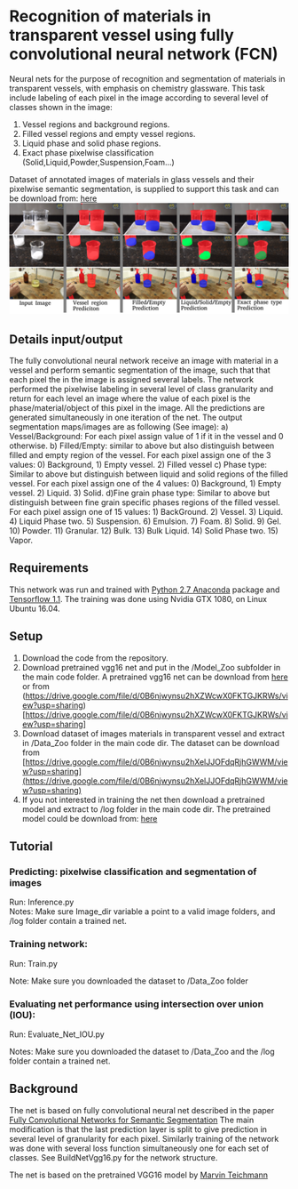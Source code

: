 # Recognition of materials in transparent vessel using fully convolutional neural network (FCN)
 
Neural nets for the purpose of recognition and segmentation of materials in transparent vessels, with emphasis on chemistry glassware. This task include labeling of each pixel in the image according to several level of classes shown in the image:
1) Vessel regions and background regions. 
2) Filled vessel regions and empty vessel regions.
3) Liquid phase and solid phase regions.
4) Exact phase pixelwise classification (Solid,Liquid,Powder,Suspension,Foam…)

Dataset of annotated images of materials in glass vessels and their pixelwise semantic segmentation,  is supplied to support this task and can be download from: [here](https://drive.google.com/file/d/0B6njwynsu2hXelJJOFdqRjhGWWM/view?usp=sharing)
![](/Image.png)

## Details input/output
The fully convolutional neural network receive an image with material in a vessel and perform semantic segmentation of the image, such that that each pixel the in the image is assigned several labels. The network performed the pixelwise labeling in several level of class granularity and return for each level an image where the value of each pixel is the phase/material/object of this pixel in the image. All the predictions are generated simultaneously in one iteration of the net.
The output segmentation maps/images are as following (See image): 
a) Vessel/Background: For each pixel assign value of 1 if it in the vessel and 0 otherwise.
b) Filled/Empty: similar to above but also distinguish between filled and empty region of the vessel. For each pixel assign one of the 3 values: 0) Background, 1) Empty vessel. 2) Filled vessel
c) Phase type: Similar to above but distinguish between liquid and solid regions of the filled vessel.   For each pixel assign one of the 4 values: 0) Background, 1) Empty vessel. 2) Liquid. 3) Solid.
d)Fine grain phase type: Similar to above but distinguish between fine  grain specific phases regions of the filled vessel. For each pixel assign one of 15 values: 1) BackGround. 2) Vessel. 3) Liquid. 4) Liquid Phase two. 5) Suspension. 6) Emulsion. 7) Foam. 8) Solid. 9) Gel. 10) Powder. 11) Granular. 12) Bulk. 13) Bulk Liquid. 14) Solid Phase two. 15) Vapor.
 
 
## Requirements
This network was run and trained with [Python 2.7 Anaconda](https://www.continuum.io/downloads) package and [Tensorflow 1.1](https://www.tensorflow.org/install/).
The training was done using Nvidia GTX 1080, on Linux Ubuntu 16.04.
 
## Setup

1) Download the code from the repository.
2) Download pretrained vgg16 net and put in the /Model_Zoo subfolder in the main code folder. A pretrained vgg16 net can be download from [here](ftp://mi.eng.cam.ac.uk/pub/mttt2/models/vgg16.npy) or from (https://drive.google.com/file/d/0B6njwynsu2hXZWcwX0FKTGJKRWs/view?usp=sharing)[https://drive.google.com/file/d/0B6njwynsu2hXZWcwX0FKTGJKRWs/view?usp=sharing]
3) Download dataset of images materials in transparent vessel and extract in /Data_Zoo folder in the main code dir. The dataset can be download from [https://drive.google.com/file/d/0B6njwynsu2hXelJJOFdqRjhGWWM/view?usp=sharing](https://drive.google.com/file/d/0B6njwynsu2hXelJJOFdqRjhGWWM/view?usp=sharing) 
5) If you not interested in training the net then download a pretrained model and extract to /log folder in the main code dir. The pretrained model could be download from: [here](https://drive.google.com/file/d/0B6njwynsu2hXMjdLcjNfb2tNSUE/view?usp=sharing) 

## Tutorial
### Predicting: pixelwise classification and segmentation of images 
Run: Inference.py    
Notes: Make sure Image_dir variable a point to a valid image folders, and /log folder contain a trained net.

### Training network:
 Run:  Train.py 
 
 Note: Make sure you downloaded the dataset to /Data_Zoo folder

### Evaluating net performance using intersection over union (IOU):
 
Run: Evaluate_Net_IOU.py
 
Notes:  Make sure you downloaded the dataset to /Data_Zoo and the /log folder contain a trained net.
 
## Background 
The net is based on fully convolutional neural net described in the paper [Fully Convolutional Networks for Semantic Segmentation](https://people.eecs.berkeley.edu/~jonlong/long_shelhamer_fcn.pdf)
The main modification is that the last prediction layer is split to give prediction in several level of granularity for each pixel. Similarly training of the network was done with several loss function simultaneously one for each set of classes. See BuildNetVgg16.py for the network structure.
 
The net is based on the pretrained VGG16 model by [Marvin Teichmann](https://github.com/MarvinTeichmann)


